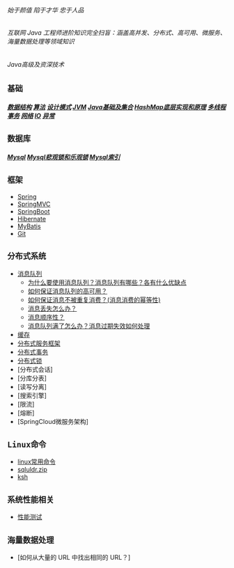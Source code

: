 ###### 始于颜值 陷于才华 忠于人品
###### 互联网 Java 工程师进阶知识完全扫盲：涵盖高并发、分布式、高可用、微服务、海量数据处理等领域知识
###### Java高级及资深技术

## `基础`
##### [数据结构](./doc/数据结构.md)  [算法](./doc/算法.md)  [设计模式](./doc/设计模式.md) [JVM](./doc/jvm.md)  [Java基础及集合](./doc/Java基础及集合.md)  [HashMap底层实现和原理](./doc/HashMap底层实现和原理.md)  [多线程](./doc/多线程.md)  [事务](./doc/事务.md)  [网络](./doc/网络.md)  [IO](./doc/IO.md)  [异常](./doc/异常.md)
## `数据库`
##### [Mysql](./doc/mysql.md) [Mysql悲观锁和乐观锁](./doc/悲观锁和乐观锁.md) [Mysql索引](./doc/mysql索引.md)
## `框架`
- [Spring](./doc/Spring.md)
- [SpringMVC](./doc/SpringMVC.md)
- [SpringBoot](./doc/SpringBoot.md)
- [Hibernate](./doc/Hibernate.md)
- [MyBatis](./doc/MyBatis.md)
- [Git](./doc/git.md)
## `分布式系统`
- [消息队列](./doc/消息队列.md)
    - [为什么要使用消息队列？消息队列有哪些？各有什么优缺点](./doc/消息队列.md)
    - [如何保证消息队列的高可用？](./doc/MQ集群.md)
    - [如何保证消息不被重复消费？(消息消费的幂等性)](./doc/消息幂等性.md)
    - [消息丢失怎么办？](./doc/消息丢失.md)
    - [消息顺序性？](./doc/消息消费顺序.md)
    - [消息队列满了怎么办？消息过期失效如何处理](./doc/消息过期失效.md)
- [缓存](./doc/缓存.md)
- [分布式服务框架](./linux常用命令.md)
- [分布式事务](./linux常用命令.md)
- [分布式锁](./doc/分布式锁.md)
- [分布式会话]
- [分库分表]
- [读写分离]
- [搜索引擎]
- [限流]
- [熔断]
- [SpringCloud微服务架构]

## `Linux命令`
- [linux常用命令](./doc/linux.md)
- [sqluldr.zip](./doc/sqluldr.zip)
- [ksh](./doc/ksh-20120801-37.el6_9.x86_64.rpm)
## `系统性能相关`
- [性能测试](./doc/性能测试指标.md)
## `海量数据处理`
- [如何从大量的 URL 中找出相同的 URL？]
